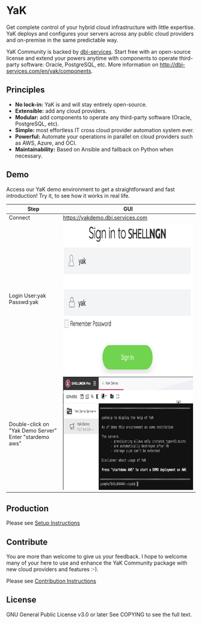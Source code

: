 # YaK

Get complete control of your hybrid cloud infrastructure with little expertise. YaK deploys and configures your servers across any public cloud providers and on-premise in the same predictable way.

YaK Community is backed by [dbi-services](http://dbi-services.com). Start free with an open-source license and extend your powers anytime with components to operate third-party software: Oracle, PostgreSQL, etc. More information on http://dbi-services.com/en/yak/components.

## Principles

- **No lock-in:** YaK is and will stay entirely open-source.
- **Extensible:** add any cloud providers.
- **Modular:** add components to operate any third-party software (Oracle, PostgreSQL, etc).
- **Simple:** most effortless IT cross cloud provider automation system ever.
- **Powerful:** Automate your operations in parallel on cloud providers such as AWS, Azure, and OCI.
- **Maintainability:** Based on Ansible and fallback on Python when necessary.

## Demo

Access our YaK demo environment to get a straightforward and fast introduction!
Try it, to see how it works in real life.


| Step                                                        | GUI                                                              |
| ----------------------------------------------------------- | ---------------------------------------------------------------- |
| Connect                                                     | https://yakdemo.dbi.services.com                                 |
| Login User:yak Passwd:yak                                   | <img src="/install/img/YaK_login.png"  width="400" height="400"> |
| Double-click on "Yak Demo Server" <br> Enter "stardemo aws" | <img src="/install/img/YaK_demo.png" width="600" height="300">   |

## Production

Please see [Setup Instructions](docs/quickstart.md)

## Contribute

You are more than welcome to give us your feedback.
I hope to welcome many of your here to use and enhance the YaK Community package with new cloud providers and features :-).

Please see [Contribution Instructions](docs/contribution.md)

## License

GNU General Public License v3.0 or later
See COPYING to see the full text.

